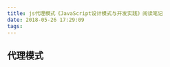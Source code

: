 ```yaml
---
title: js代理模式《JavaScript设计模式与开发实践》阅读笔记
date: 2018-05-26 17:29:09
tags:
---
```


## 代理模式

<!-- more -->